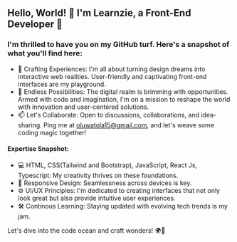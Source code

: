 ## Hello, World! 👋 I'm Learnzie, a Front-End Developer 🚀
 ### I'm thrilled to have you on my GitHub turf. Here's a snapshot of what you'll find here:
- 🎨 Crafting Experiences: I'm all about turning design dreams into interactive web realities. User-friendly and captivating front-end interfaces are my playground.
- 🌈 Endless Possibilities: The digital realm is brimming with opportunities. Armed with code and imagination, I'm on a mission to reshape the world with innovation and user-centered solutions.
- 📫 Let's Collaborate: Open to discussions, collaborations, and idea-sharing. Ping me at oluwatola15@gmail.com, and let's weave some coding magic together!

#### Expertise Snapshot:

- 💻 HTML, CSS(Tailwind and Bootstrap), JavaScript, React Js, Typescript: My creativity thrives on these foundations.
- 🎨 Responsive Design: Seamlessness across devices is key.
- ⚙️ UI/UX Principles: I'm dedicated to creating interfaces that not only look great but also provide intuitive user experiences.
- 🛠️ Continous Learning: Staying updated with evolving tech trends is my jam.

Let's dive into the code ocean and craft wonders! 🌍🌟






<!--
- ⚡ Fun fact: I'm also a Civil Engineer


**learnzie/Learnzie** is a ✨ _special_ ✨ repository because its `README.md` (this file) appears on your GitHub profile.

Here are some ideas to get you started:

- 🔭 I’m currently working on ...
- 🌱 I’m currently learning ...
- 👯 I’m looking to collaborate on ...
- 🤔 I’m looking for help with ...
- 💬 Ask me about ...
- 📫 How to reach me: ...
- 😄 Pronouns: ...
- ⚡ Fun fact: ...
-->
